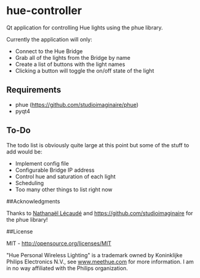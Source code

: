 # hue-controller
Qt application for controlling Hue lights using the phue library.

Currently the application will only:
- Connect to the Hue Bridge
- Grab all of the lights from the Bridge by name
- Create a list of buttons with the light names
- Clicking a button will toggle the on/off state of the light

## Requirements
- phue (https://github.com/studioimaginaire/phue)
- pyqt4

## To-Do
The todo list is obviously quite large at this point but some of the stuff to add would be:
- Implement config file
- Configurable Bridge IP address
- Control hue and saturation of each light
- Scheduling
- Too many other things to list right now

##Acknowledgments

Thanks to [Nathanaël Lécaudé](https://github.com/natcl) and https://github.com/studioimaginaire for the phue library!

##License

MIT - http://opensource.org/licenses/MIT

"Hue Personal Wireless Lighting" is a trademark owned by Koninklijke Philips Electronics N.V., see www.meethue.com for more information.
I am in no way affiliated with the Philips organization.
